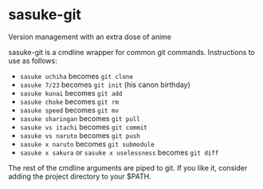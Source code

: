# sasuke-git
Version management with an extra dose of anime

sasuke-git is a cmdline wrapper for common git commands. Instructions to use as follows:

- `sasuke uchiha` becomes `git clone`
- `sasuke 7/23` becomes `git init` (his canon birthday)
- `sasuke kunai` becomes `git add`
- `sasuke choke` becomes `git rm`
- `sasuke speed` becomes `git mv`
- `sasuke sharingan` becomes `git pull`
- `sasuke vs itachi` becomes `git commit`
- `sasuke vs naruto` becomes `git push`
- `sasuke x naruto` becomes `git submodule`
- `sasuke x sakura` or `sasuke x uselessness` becomes `git diff`

The rest of the cmdline arguments are piped to git.
If you like it, consider adding the project directory to your $PATH.
